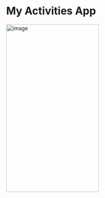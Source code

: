 # My Activities App

<img width="250" height="450" alt="image" src="https://github.com/user-attachments/assets/51091b45-8aec-42ca-8d57-354d7bb6d59e" />

